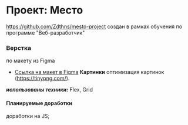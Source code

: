 # Проект: Место
https://github.com/Zdthns/mesto-project
создан в рамках обучения по программе "Веб-разработчик" 
### Верстка
 по макету из Figma
* [Ссылка на макет в Figma](https://www.figma.com/file/2cn9N9jSkmxD84oJik7xL7/JavaScript.-Sprint-4?node-id=0%3A1)
**Картинки**
 оптимизация  картинок (https://tinypng.com/).

***использованы техники:***
Flex, 
Grid
 #### Планируемые доработки
 доработки на JS;

